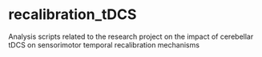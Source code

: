 # recalibration_tDCS
Analysis scripts related to the research project on the impact of cerebellar tDCS on sensorimotor temporal recalibration mechanisms 
